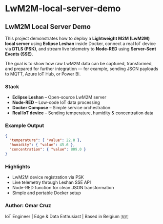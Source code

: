 # LwM2M-local-server-demo

## LwM2M Local Server Demo

This project demonstrates how to deploy a **Lightweight M2M (LwM2M) local server** using **Eclipse Leshan** inside Docker, connect a real IoT device via **DTLS (PSK)**, and stream live telemetry to **Node-RED** using **Server-Sent Events (SSE)**.

The goal is to show how raw LwM2M data can be captured, transformed, and prepared for further integration — for example, sending JSON payloads to MQTT, Azure IoT Hub, or Power BI.

### Stack
- **Eclipse Leshan** – Open-source LwM2M server  
- **Node-RED** – Low-code IoT data processing  
- **Docker Compose** – Simple service orchestration  
- **Real IoT device** – Sending temperature, humidity & concentration data  

### Example Output
```json
{
  "temperature": { "value": 22.8 },
  "humidity": { "value": 45.6 },
  "concentration": { "value": 809.0 }
}
```

### Highlights
- LwM2M device registration via PSK
- Live telemetry through Leshan SSE API
- Node-RED function for clean JSON transformation
- Simple and portable Docker setup

### Author: Omar Cruz
IoT Engineer | Edge & Data Enthusiast | Based in Belgium 🇧🇪
